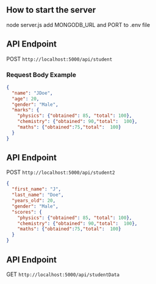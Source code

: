 ## How to start the server
node server.js
add MONGODB_URL and PORT to .env file

## API Endpoint

POST `http://localhost:5000/api/student`

### Request Body Example

```json
{
  "name": "JDoe",
  "age": 20,
  "gender": "Male",
  "marks": {
    "physics": {"obtained": 85, "total": 100},
    "chemistry": {"obtained": 90,"total":  100},
    "maths": {"obtained":75,"total":  100}
  }
}
```

## API Endpoint

POST `http://localhost:5000/api/student2`

```json
{
  "first_name": "J",
  "last_name": "Doe",
  "years_old": 20,
  "gender": "Male",
  "scores": {
    "physics": {"obtained": 85, "total": 100},
    "chemistry": {"obtained": 90,"total":  100},
    "maths": {"obtained":75,"total":  100}
  }
}
```

## API Endpoint

GET `http://localhost:5000/api/studentData`